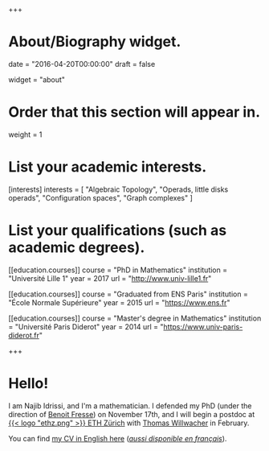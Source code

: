 +++
# About/Biography widget.

date = "2016-04-20T00:00:00"
draft = false

widget = "about"

# Order that this section will appear in.
weight = 1

# List your academic interests.
[interests]
  interests = [
    "Algebraic Topology",
    "Operads, little disks operads",
    "Configuration spaces",
    "Graph complexes"
  ]

# List your qualifications (such as academic degrees).
[[education.courses]]
  course = "PhD in Mathematics"
  institution = "Université Lille 1"
  year = 2017
  url = "http://www.univ-lille1.fr"

[[education.courses]]
  course = "Graduated from ENS Paris"
  institution = "École Normale Supérieure"
  year = 2015
  url = "https://www.ens.fr"

[[education.courses]]
  course = "Master's degree in Mathematics"
  institution = "Université Paris Diderot"
  year = 2014
  url = "https://www.univ-paris-diderot.fr"
 
+++

# Hello!

I am Najib Idrissi<sup><a href="#" data-container="body" data-toggle="popover" data-trigger="focus" tabindex="0" role="button" data-placement="right" data-content="My complete family name is 'Idrissi Kaïtouni' and it's possible to find this name in some places, e.g. in my email address. I prefer to use only 'Idrissi' in academic settings for simplicity and to avoid some confusions (for example, automated systems thinking that 'Idrissi' is my middle name and that I should be called 'NI Kaïtouni' -- this already happened!)."><small><span class="fa fa-question-circle"></span></small></a></sup>,
and I'm a mathematician.
I defended my PhD (under the direction of [Benoit Fresse](http://math.univ-lille1.fr/~fresse)) on November 17th, and I will begin a postdoc at [{{< logo "ethz.png" >}} ETH Zürich](https://www.ethz.ch/) with [Thomas Willwacher](https://people.math.ethz.ch/~wilthoma/) in February.

You can find [my CV in English here](/cv/en/) ([*aussi disponible en français*](/cv/fr/)).
